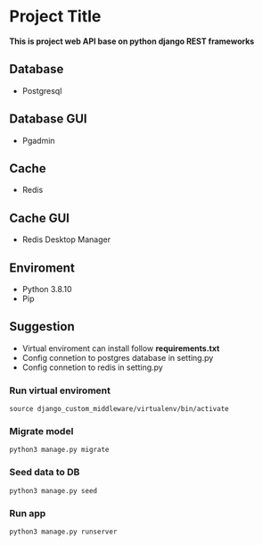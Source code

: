 # Project Title

**This is project web API base on python django REST frameworks**

## Database
 - Postgresql

## Database GUI
 - Pgadmin

## Cache
 - Redis

## Cache GUI
 - Redis Desktop Manager

## Enviroment
 - Python 3.8.10
 - Pip

## Suggestion
 - Virtual enviroment can install follow **requirements.txt**
 - Config connetion to postgres database in setting.py
 - Config connetion to redis in setting.py

### Run virtual enviroment
 ```
 source django_custom_middleware/virtualenv/bin/activate
 ```
### Migrate model
 ```
 python3 manage.py migrate
 ``` 
 ### Seed data to DB
 ```
 python3 manage.py seed
 ``` 
### Run app
 ```
 python3 manage.py runserver
 ```
